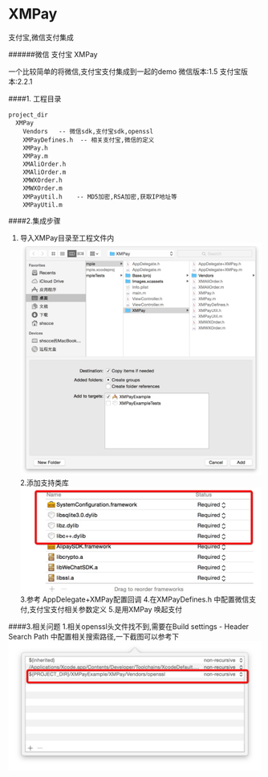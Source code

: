 # XMPay
支付宝,微信支付集成

######微信 支付宝  XMPay

一个比较简单的将微信,支付宝支付集成到一起的demo
微信版本:1.5
支付宝版本:2.2.1

####1. 工程目录

```
project_dir
  XMPay 
    Vendors   -- 微信sdk,支付宝sdk,openssl
    XMPayDefines.h  -- 相关支付宝,微信的定义 
    XMPay.h 
    XMPay.m
    XMAliOrder.h
    XMAliOrder.m
    XMWXOrder.h
    XMWXOrder.m
    XMPayUtil.h    -- MD5加密,RSA加密,获取IP地址等
    XMPayUtil.m
```

####2.集成步骤

1. 导入XMPay目录至工程文件内
![](CB80212C-0C26-468A-B6A0-9BEFA192867E.png)
2.添加支持类库 
![](099555C5-DE1C-4CC0-94F5-B8F4AC94FE35.png)
3.参考 AppDelegate+XMPay配置回调
4.在XMPayDefines.h 中配置微信支付,支付宝支付相关参数定义
5.是用XMPay 唤起支付


####3.相关问题
1.相关openssl头文件找不到,需要在Build settings - Header Search Path 中配置相关搜索路径,一下截图可以参考下
![](D6E19749-AAE5-40B7-9ACF-9A5CF675C8AC.png)